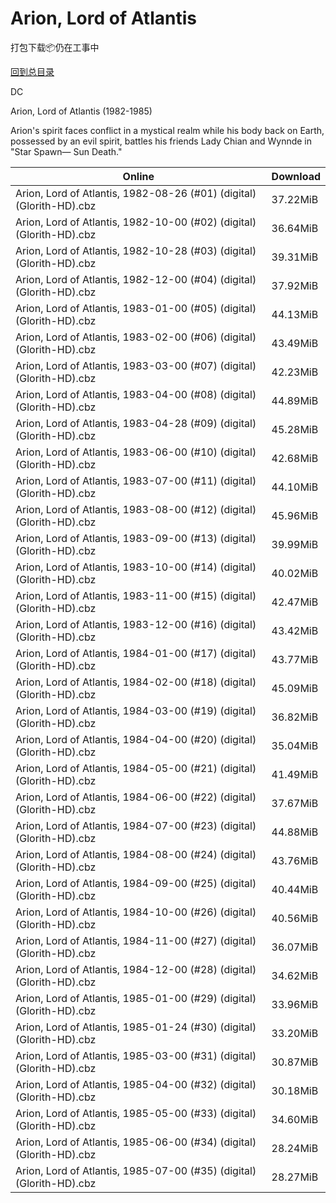 # Arion, Lord of Atlantis

打包下载📦仍在工事中

[回到总目录](/Catalogs.md)

DC

Arion, Lord of Atlantis (1982-1985)

Arion's spirit faces conflict in a mystical realm while his body back on Earth, possessed by an evil spirit, battles his friends Lady Chian and Wynnde in "Star Spawn— Sun Death."





Online | Download
--- | ---
Arion, Lord of Atlantis, 1982-08-26 (#01) (digital) (Glorith-HD).cbz | 37.22MiB
Arion, Lord of Atlantis, 1982-10-00 (#02) (digital) (Glorith-HD).cbz | 36.64MiB
Arion, Lord of Atlantis, 1982-10-28 (#03) (digital) (Glorith-HD).cbz | 39.31MiB
Arion, Lord of Atlantis, 1982-12-00 (#04) (digital) (Glorith-HD).cbz | 37.92MiB
Arion, Lord of Atlantis, 1983-01-00 (#05) (digital) (Glorith-HD).cbz | 44.13MiB
Arion, Lord of Atlantis, 1983-02-00 (#06) (digital) (Glorith-HD).cbz | 43.49MiB
Arion, Lord of Atlantis, 1983-03-00 (#07) (digital) (Glorith-HD).cbz | 42.23MiB
Arion, Lord of Atlantis, 1983-04-00 (#08) (digital) (Glorith-HD).cbz | 44.89MiB
Arion, Lord of Atlantis, 1983-04-28 (#09) (digital) (Glorith-HD).cbz | 45.28MiB
Arion, Lord of Atlantis, 1983-06-00 (#10) (digital) (Glorith-HD).cbz | 42.68MiB
Arion, Lord of Atlantis, 1983-07-00 (#11) (digital) (Glorith-HD).cbz | 44.10MiB
Arion, Lord of Atlantis, 1983-08-00 (#12) (digital) (Glorith-HD).cbz | 45.96MiB
Arion, Lord of Atlantis, 1983-09-00 (#13) (digital) (Glorith-HD).cbz | 39.99MiB
Arion, Lord of Atlantis, 1983-10-00 (#14) (digital) (Glorith-HD).cbz | 40.02MiB
Arion, Lord of Atlantis, 1983-11-00 (#15) (digital) (Glorith-HD).cbz | 42.47MiB
Arion, Lord of Atlantis, 1983-12-00 (#16) (digital) (Glorith-HD).cbz | 43.42MiB
Arion, Lord of Atlantis, 1984-01-00 (#17) (digital) (Glorith-HD).cbz | 43.77MiB
Arion, Lord of Atlantis, 1984-02-00 (#18) (digital) (Glorith-HD).cbz | 45.09MiB
Arion, Lord of Atlantis, 1984-03-00 (#19) (digital) (Glorith-HD).cbz | 36.82MiB
Arion, Lord of Atlantis, 1984-04-00 (#20) (digital) (Glorith-HD).cbz | 35.04MiB
Arion, Lord of Atlantis, 1984-05-00 (#21) (digital) (Glorith-HD).cbz | 41.49MiB
Arion, Lord of Atlantis, 1984-06-00 (#22) (digital) (Glorith-HD).cbz | 37.67MiB
Arion, Lord of Atlantis, 1984-07-00 (#23) (digital) (Glorith-HD).cbz | 44.88MiB
Arion, Lord of Atlantis, 1984-08-00 (#24) (digital) (Glorith-HD).cbz | 43.76MiB
Arion, Lord of Atlantis, 1984-09-00 (#25) (digital) (Glorith-HD).cbz | 40.44MiB
Arion, Lord of Atlantis, 1984-10-00 (#26) (digital) (Glorith-HD).cbz | 40.56MiB
Arion, Lord of Atlantis, 1984-11-00 (#27) (digital) (Glorith-HD).cbz | 36.07MiB
Arion, Lord of Atlantis, 1984-12-00 (#28) (digital) (Glorith-HD).cbz | 34.62MiB
Arion, Lord of Atlantis, 1985-01-00 (#29) (digital) (Glorith-HD).cbz | 33.96MiB
Arion, Lord of Atlantis, 1985-01-24 (#30) (digital) (Glorith-HD).cbz | 33.20MiB
Arion, Lord of Atlantis, 1985-03-00 (#31) (digital) (Glorith-HD).cbz | 30.87MiB
Arion, Lord of Atlantis, 1985-04-00 (#32) (digital) (Glorith-HD).cbz | 30.18MiB
Arion, Lord of Atlantis, 1985-05-00 (#33) (digital) (Glorith-HD).cbz | 34.60MiB
Arion, Lord of Atlantis, 1985-06-00 (#34) (digital) (Glorith-HD).cbz | 28.24MiB
Arion, Lord of Atlantis, 1985-07-00 (#35) (digital) (Glorith-HD).cbz | 28.27MiB